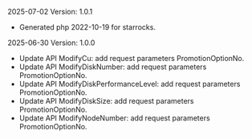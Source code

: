 2025-07-02 Version: 1.0.1
- Generated php 2022-10-19 for starrocks.

2025-06-30 Version: 1.0.0
- Update API ModifyCu: add request parameters PromotionOptionNo.
- Update API ModifyDiskNumber: add request parameters PromotionOptionNo.
- Update API ModifyDiskPerformanceLevel: add request parameters PromotionOptionNo.
- Update API ModifyDiskSize: add request parameters PromotionOptionNo.
- Update API ModifyNodeNumber: add request parameters PromotionOptionNo.


